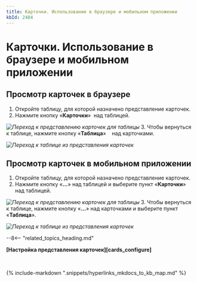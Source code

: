 ```yaml
---
title: Карточки. Использование в браузере и мобильном приложении
kbId: 2404
---
```


# Карточки. Использование в браузере и мобильном приложении

## Просмотр карточек в браузере

1. Откройте таблицу, для которой назначено представление карточек.
2. Нажмите кнопку «**Карточки**» *‌* над таблицей.   

_![Переход к представлению карточек для таблицы](https://kb.comindware.ru/assets/img_64d4ed99d9428.png)_
3. Чтобы вернуться к таблице, нажмите кнопку «**Таблица**» *‌*     над карточками.   

_![Переход к таблице из представления карточек](https://kb.comindware.ru/assets/img_64d4edb14698e.png)_

## Просмотр карточек в мобильном приложении

1. Откройте таблицу, для которой назначено представление карточек.
2. Нажмите кнопку «**…**» над таблицей и выберите пункт «**Карточки**» над таблицей.   

_![Переход к представлению карточек для таблицы](https://kb.comindware.ru/assets/img_64e319a0da913.png)_
3. Чтобы вернуться к таблице, нажмите кнопку «**…**» над карточками и выберите пункт «**Таблица**».   

_![Переход к таблице из представления карточек](https://kb.comindware.ru/assets/img_64e31990d2157.png)_

--8<-- "related_topics_heading.md"

**[Настройка представления карточек][cards_configure]**



 

{% include-markdown ".snippets/hyperlinks_mkdocs_to_kb_map.md" %}
